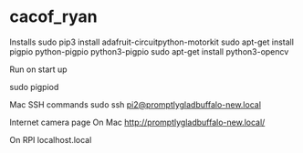 # cacof_ryan

Installs
sudo pip3 install adafruit-circuitpython-motorkit
sudo apt-get install pigpio python-pigpio python3-pigpio
sudo apt-get install python3-opencv

Run on start up

sudo pigpiod


Mac SSH commands
sudo ssh pi2@promptlygladbuffalo-new.local

Internet camera page
On Mac
http://promptlygladbuffalo-new.local/

On RPI
localhost.local


